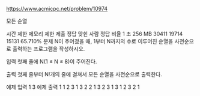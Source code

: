 https://www.acmicpc.net/problem/10974

모든 순열

시간 제한	메모리 제한	제출	정답	맞힌 사람	정답 비율
1 초	256 MB	30411	19714	15131	65.710%
문제
N이 주어졌을 때, 1부터 N까지의 수로 이루어진 순열을 사전순으로 출력하는 프로그램을 작성하시오.

입력
첫째 줄에 N(1 ≤ N ≤ 8)이 주어진다.

출력
첫째 줄부터 N!개의 줄에 걸쳐서 모든 순열을 사전순으로 출력한다.

예제 입력 1
3
예제 출력 1
1 2 3
1 3 2
2 1 3
2 3 1
3 1 2
3 2 1